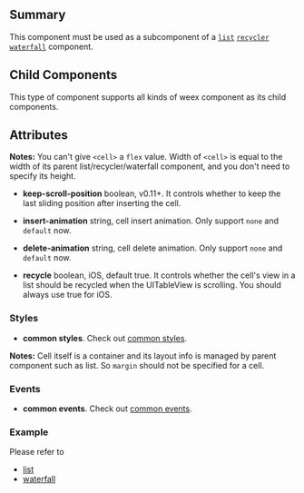 ## Summary

This component must be used as a subcomponent of a [`list`](./list.html) [`recycler`](./list.html) [`waterfall`](./waterfall.html) component.

## Child Components

This type of component supports all kinds of weex component as its child components.

## Attributes

**Notes:** You can't give `<cell>` a `flex` value. Width of `<cell>` is equal to the width of its parent list/recycler/waterfall component, and you don't need to specify its height.

* **keep-scroll-position** boolean, <span class="api-version">v0.11+</span>. It controls whether to keep the last sliding position after inserting the cell.

* **insert-animation** string, cell insert animation. Only support `none` and `default` now.
* **delete-animation** string, cell delete animation. Only support `none` and `default` now.

* **recycle** boolean, <span class="api-version">iOS</span>, default true. It controls whether the cell's view in a list should be recycled when the UITableView is scrolling. You should always use true for iOS.

### Styles

* **common styles**. Check out [common styles](/wiki/common-styles.html).

**Notes:** Cell itself is a container and its layout info is managed by parent component such as list. So `margin` should not be specified for a cell.

### Events

* **common events**. Check out [common events](/wiki/common-events.html).

### Example

Please refer to
* [list](./list.html)
* [waterfall](./waterfall.html)
